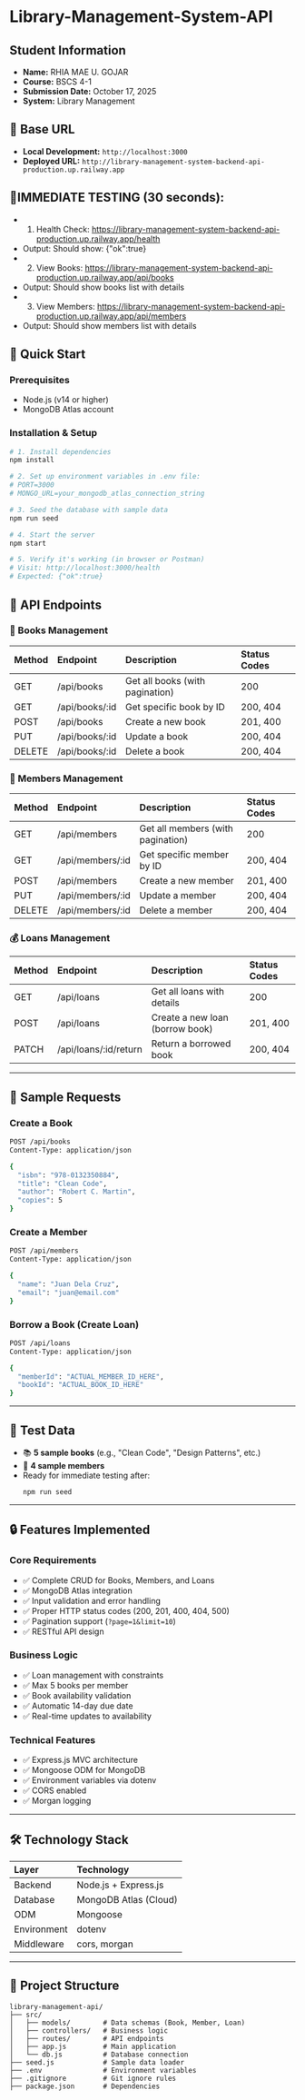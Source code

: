 # Library-Management-System-API

## Student Information
- **Name:** RHIA MAE U. GOJAR
- **Course:** BSCS 4-1
- **Submission Date:** October 17, 2025
- **System:** Library Management

## 📌 Base URL
- **Local Development:** `http://localhost:3000`
- **Deployed URL:** `http://library-management-system-backend-api-production.up.railway.app`

## 🧪IMMEDIATE TESTING (30 seconds):
- 1. Health Check: https://library-management-system-backend-api-production.up.railway.app/health
- Output: Should show: {"ok":true}
- 2. View Books: https://library-management-system-backend-api-production.up.railway.app/api/books
- Output: Should show books list with details
- 3. View Members: https://library-management-system-backend-api-production.up.railway.app/api/members
- Output: Should show members list with details

## 🚀 Quick Start

### Prerequisites
- Node.js (v14 or higher)
- MongoDB Atlas account

### Installation & Setup
```bash
# 1. Install dependencies
npm install

# 2. Set up environment variables in .env file:
# PORT=3000
# MONGO_URL=your_mongodb_atlas_connection_string

# 3. Seed the database with sample data
npm run seed

# 4. Start the server
npm start

# 5. Verify it's working (in browser or Postman)
# Visit: http://localhost:3000/health
# Expected: {"ok":true}
```
## 🔗 API Endpoints

### 📘 Books Management
| Method | Endpoint | Description | Status Codes |
|:-------|:----------|:-------------|:--------------|
| GET | /api/books | Get all books (with pagination) | 200 |
| GET | /api/books/:id | Get specific book by ID | 200, 404 |
| POST | /api/books | Create a new book | 201, 400 |
| PUT | /api/books/:id | Update a book | 200, 404 |
| DELETE | /api/books/:id | Delete a book | 200, 404 |

### 👥 Members Management
| Method | Endpoint | Description | Status Codes |
|:-------|:----------|:-------------|:--------------|
| GET | /api/members | Get all members (with pagination) | 200 |
| GET | /api/members/:id | Get specific member by ID | 200, 404 |
| POST | /api/members | Create a new member | 201, 400 |
| PUT | /api/members/:id | Update a member | 200, 404 |
| DELETE | /api/members/:id | Delete a member | 200, 404 |

### 💰 Loans Management
| Method | Endpoint | Description | Status Codes |
|:-------|:----------|:-------------|:--------------|
| GET | /api/loans | Get all loans with details | 200 |
| POST | /api/loans | Create a new loan (borrow book) | 201, 400 |
| PATCH | /api/loans/:id/return | Return a borrowed book | 200, 404 |

---

## 🧾 Sample Requests

### Create a Book
```bash
POST /api/books
Content-Type: application/json

{
  "isbn": "978-0132350884",
  "title": "Clean Code",
  "author": "Robert C. Martin",
  "copies": 5
}
```

### Create a Member
```bash
POST /api/members
Content-Type: application/json

{
  "name": "Juan Dela Cruz",
  "email": "juan@email.com"
}
```

### Borrow a Book (Create Loan)
```bash
POST /api/loans
Content-Type: application/json

{
  "memberId": "ACTUAL_MEMBER_ID_HERE",
  "bookId": "ACTUAL_BOOK_ID_HERE"
}
```

---

## 🧪 Test Data
- 📚 **5 sample books** (e.g., "Clean Code", "Design Patterns", etc.)
- 👥 **4 sample members**
- Ready for immediate testing after:
  ```bash
  npm run seed
  ```

---

## 🔒 Features Implemented

### Core Requirements
- ✅ Complete CRUD for Books, Members, and Loans  
- ✅ MongoDB Atlas integration  
- ✅ Input validation and error handling  
- ✅ Proper HTTP status codes (200, 201, 400, 404, 500)  
- ✅ Pagination support (`?page=1&limit=10`)  
- ✅ RESTful API design  

### Business Logic
- ✅ Loan management with constraints  
- ✅ Max 5 books per member  
- ✅ Book availability validation  
- ✅ Automatic 14-day due date  
- ✅ Real-time updates to availability  

### Technical Features
- ✅ Express.js MVC architecture  
- ✅ Mongoose ODM for MongoDB  
- ✅ Environment variables via dotenv  
- ✅ CORS enabled  
- ✅ Morgan logging  

---

## 🛠️ Technology Stack
| Layer | Technology |
|:------|:------------|
| Backend | Node.js + Express.js |
| Database | MongoDB Atlas (Cloud) |
| ODM | Mongoose |
| Environment | dotenv |
| Middleware | cors, morgan |

---

## 📁 Project Structure
```
library-management-api/
├── src/
│   ├── models/        # Data schemas (Book, Member, Loan)
│   ├── controllers/   # Business logic
│   ├── routes/        # API endpoints
│   ├── app.js         # Main application
│   └── db.js          # Database connection
├── seed.js            # Sample data loader
├── .env               # Environment variables
├── .gitignore         # Git ignore rules
├── package.json       # Dependencies
```





